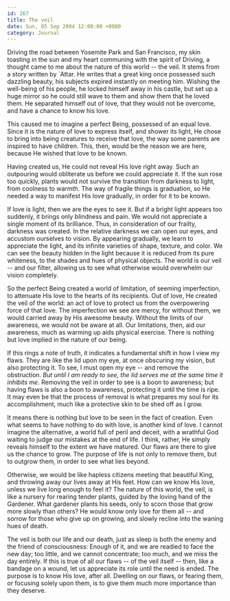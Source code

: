 ```yaml
---
id: 267
title: The veil
date: Sun, 05 Sep 2004 12:00:00 +0000
category: Journal
---
```


Driving the road between Yosemite Park and San Francisco, my skin
toasting in the sun and my heart communing with the spirit of Driving, a
thought came to me about the nature of this world -- the veil.  It stems
from a story written by `Attar.  He writes that a great king once
possessed such dazzling beauty, his subjects expired instantly on
meeting him.  Wishing the well-being of his people, he locked himself
away in his castle, but set up a huge mirror so he could still wave to
them and show them that he loved them.  He separated himself out of
love, that they would not be overcome, and have a chance to know his
love.

This caused me to imagine a perfect Being, possessed of an equal love.
Since it is the nature of love to express itself, and shower its light,
He chose to bring into being creatures to receive that love, the way
some parents are inspired to have children.  This, then, would be the
reason we are here, because He wished that love to be known.

Having created us, He could not reveal His love right away.  Such an
outpouring would obliterate us before we could appreciate it.  If the
sun rose too quickly, plants would not survive the transition from
darkness to light, from coolness to warmth.  The way of fragile things
is graduation, so He needed a way to manifest His love gradually, in
order for it to be known.

If love is light, then we are the eyes to see it.  But if a bright light
appears too suddenly, it brings only blindness and pain.  We would not
appreciate a single moment of its brilliance.  Thus, in consideration of
our frailty, darkness was created.  In the relative darkness we can open
our eyes, and accustom ourselves to vision.  By appearing gradually, we
learn to appreciate the light, and its infinite varieties of shape,
texture, and color.  We can see the beauty hidden in the light because
it is reduced from its pure whiteness, to the shades and hues of
physical objects.  The world is our veil -- and our filter, allowing us
to see what otherwise would overwhelm our vision completely.

So the perfect Being created a world of limitation, of seeming
imperfection, to attenuate His love to the hearts of its recipients.
Out of love, He created the veil of the world: an act of love to protect
us from the overpowering force of that love.  The imperfection we see
are mercy, for without them, we would carried away by His awesome
beauty.  Without the limits of our awareness, we would not be aware at
all.  Our limitations, then, aid our awareness, much as warming up aids
physical exercise.  There is nothing but love implied in the nature of
our being.

If this rings a note of truth, it indicates a fundamental shift in how I
view my flaws.  They are like the lid upon my eye, at once obscuring my
vision, but also protecting it.  To see, I must open my eye -- and
remove the obstruction.  *But until I am ready to see, the lid serves me
at the same time it inhibits me*.  Removing the veil in order to see is a
boon to awareness; but having flaws is also a boon to awareness,
protecting it until the time is ripe.  It may even be that the process
of removal is what prepares my soul for its accomplishment, much like a
protective skin to be shed off as I grow.

It means there is nothing but love to be seen in the fact of creation.
Even what seems to have nothing to do with love, is another kind of
love.  I cannot imagine the alternative, a world full of peril and
deceit, with a wrathful God waiting to judge our mistakes at the end of
life.  I think, rather, He simply reveals himself to the extent we have
matured.  Our flaws are there to give us the chance to grow.  The
purpose of life is not only to remove them, but to outgrow them, in
order to see what lies beyond.

Otherwise, we would be like hapless citizens meeting that beautiful
King, and throwing away our lives away at His feet.  How can we know His
love, unless we live long enough to feel it?  The nature of this world,
the veil, is like a nursery for rearing tender plants, guided by the
loving hand of the Gardener.  What gardener plants his seeds, only to
scorn those that grow more slowly than others?  He would know only love
for them all -- and sorrow for those who give up on growing, and slowly
recline into the waning hues of death.

The veil is both our life and our death, just as sleep is both the enemy
and the friend of consciousness: Enough of it, and we are readied to
face the new day; too little, and we cannot concentrate; too much, and
we miss the day entirely.  If this is true of all our flaws -- of the
veil itself -- then, like a bandage on a wound, let us appreciate its
role until the need is ended.  The purpose is to know His love, after
all.  Dwelling on our flaws, or fearing them, or focusing solely upon
them, is to give them much more importance than they deserve.


